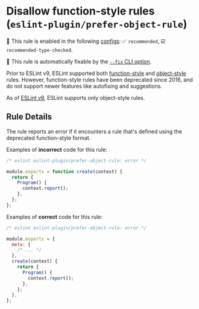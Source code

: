 # Disallow function-style rules (`eslint-plugin/prefer-object-rule`)

💼 This rule is enabled in the following [configs](https://github.com/eslint-community/eslint-plugin-eslint-plugin#presets): ✅ `recommended`, ☑️ `recommended-type-checked`.

🔧 This rule is automatically fixable by the [`--fix` CLI option](https://eslint.org/docs/latest/user-guide/command-line-interface#--fix).

<!-- end auto-generated rule header -->

Prior to ESLint v9, ESLint supported both [function-style](https://eslint.org/docs/developer-guide/working-with-rules-deprecated) and [object-style](https://eslint.org/docs/developer-guide/working-with-rules) rules. However, function-style rules have been deprecated since 2016, and do not support newer features like autofixing and suggestions.

As of [ESLint v9](https://github.com/eslint/rfcs/tree/main/designs/2021-schema-object-rules#motivation-for-requiring-object-style-rules), ESLint supports only object-style rules.

## Rule Details

The rule reports an error if it encounters a rule that's defined using the deprecated function-style format.

Examples of **incorrect** code for this rule:

```js
/* eslint eslint-plugin/prefer-object-rule: error */

module.exports = function create(context) {
  return {
    Program() {
      context.report();
    },
  };
};
```

Examples of **correct** code for this rule:

```js
/* eslint eslint-plugin/prefer-object-rule: error */

module.exports = {
  meta: {
    /* ... */
  },
  create(context) {
    return {
      Program() {
        context.report();
      },
    };
  },
};
```
